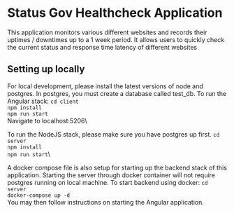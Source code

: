 # Status Gov Healthcheck Application
This application monitors various different websites and records their uptimes / downtimes up to
a 1 week period. It allows users to quickly check the current status and response time latency of
different websites

## Setting up locally
For local development, please install the latest versions of node and postgres. In postgres, you must create
a database called test_db.
To run the Angular stack:
`cd client`\
`npm install`\
`npm run start`\
Navigate to localhost:5206\

To run the NodeJS stack, please make sure you have postgres up first.
`cd server`\
`npm install`\
`npm run start`\

A docker compose file is also setup for starting up the backend stack of this application. Starting the server
through docker container will not require postgres running on local machine. To start backend using docker:
`cd server`\
`docker-compose up -d`\
You may then follow instructions on starting the Angular application.
